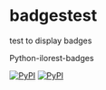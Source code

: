 # badgestest
test to display badges

Python-ilorest-badges

[![PyPI](https://img.shields.io/pypi/pyversions/python-ilorest-library.svg?maxAge=2592000)](https://www.python.org/)
[![PyPI](https://img.shields.io/pypi/dm/python-ilorest-library.svg?maxAge=2592000)](https://pypi.python.org/pypi/python-ilorest-library/1.0.0)
